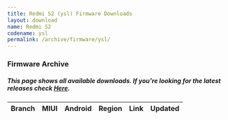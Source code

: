 ```yaml
---
title: Redmi S2 (ysl) Firmware Downloads
layout: download
name: Redmi S2
codename: ysl
permalink: /archive/firmware/ysl/
---
```


### Firmware Archive
##### This page shows all available downloads. If you're looking for the latest releases check [Here](/firmware/ysl/).

<div class="table-responsive-md" id="table-wrapper">
<table id="firmware" class="display dt-responsive nowrap compact table table-striped table-hover table-sm">
    <thead class="thead-dark">
        <tr>
            <th>Branch</th>
            <th>MIUI</th>
            <th>Android</th>
            <th>Region</th>
            <th>Link</th>
            <th>Updated</th>
        </tr>
    </thead>
    <script>loadFirmwareDownloads('ysl', 'full')</script>
</table>
</div>
